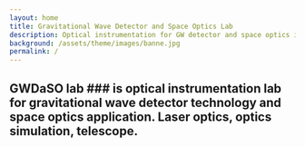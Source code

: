 ```yaml
---
layout: home
title: Gravitational Wave Detector and Space Optics Lab
description: Optical instrumentation for GW detector and space optics in Yonsei University
background: /assets/theme/images/banne.jpg
permalink: /
---
```


## GWDaSO lab ### is optical instrumentation lab for gravitational wave detector technology and space optics application. Laser optics, optics simulation, telescope.

